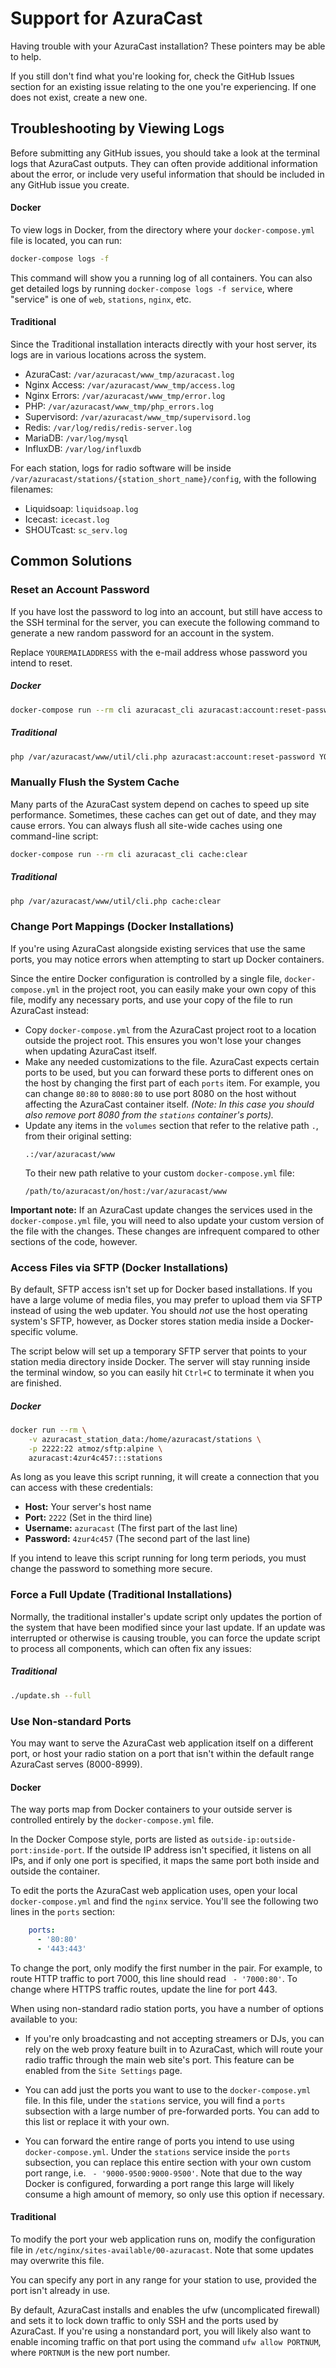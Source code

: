 # Support for AzuraCast

Having trouble with your AzuraCast installation? These pointers may be able to help.

If you still don't find what you're looking for, check the GitHub Issues section for an existing issue relating to the 
one you're experiencing. If one does not exist, create a new one.

## Troubleshooting by Viewing Logs

Before submitting any GitHub issues, you should take a look at the terminal logs that AzuraCast outputs. They can often provide additional information about the error, or include very useful information that should be included in any GitHub issue you create.

#### Docker

To view logs in Docker, from the directory where your `docker-compose.yml` file is located, you can run:

```bash
docker-compose logs -f
```

This command will show you a running log of all containers. You can also get detailed logs by running `docker-compose logs -f service`, where "service" is one of `web`, `stations`, `nginx`, etc.

#### Traditional

Since the Traditional installation interacts directly with your host server, its logs are in various locations across the system.

- AzuraCast: `/var/azuracast/www_tmp/azuracast.log`
- Nginx Access: `/var/azuracast/www_tmp/access.log`
- Nginx Errors: `/var/azuracast/www_tmp/error.log`
- PHP: `/var/azuracast/www_tmp/php_errors.log`
- Supervisord: `/var/azuracast/www_tmp/supervisord.log`
- Redis: `/var/log/redis/redis-server.log`
- MariaDB: `/var/log/mysql`
- InfluxDB: `/var/log/influxdb`

For each station, logs for radio software will be inside `/var/azuracast/stations/{station_short_name}/config`, with the following filenames:

- Liquidsoap: `liquidsoap.log`
- Icecast: `icecast.log`
- SHOUTcast: `sc_serv.log`

## Common Solutions

### Reset an Account Password

If you have lost the password to log into an account, but still have access to the SSH terminal for the server, you can
execute the following command to generate a new random password for an account in the system.

Replace `YOUREMAILADDRESS` with the e-mail address whose password you intend to reset.

##### Docker

```bash
docker-compose run --rm cli azuracast_cli azuracast:account:reset-password YOUREMAILADDRESS
``` 

##### Traditional

```bash
php /var/azuracast/www/util/cli.php azuracast:account:reset-password YOUREMAILADDRESS
```

### Manually Flush the System Cache

Many parts of the AzuraCast system depend on caches to speed up site performance. Sometimes, these caches can get out of
date, and they may cause errors. You can always flush all site-wide caches using one command-line script:

```bash
docker-compose run --rm cli azuracast_cli cache:clear
``` 

##### Traditional

```bash
php /var/azuracast/www/util/cli.php cache:clear
```

### Change Port Mappings (Docker Installations)

If you're using AzuraCast alongside existing services that use the same ports, you may notice errors when attempting to start up Docker containers.

Since the entire Docker configuration is controlled by a single file, `docker-compose.yml` in the project root, you can easily make your own copy of this file, modify any necessary ports, and use your copy of the file to run AzuraCast instead:

 - Copy `docker-compose.yml` from the AzuraCast project root to a location outside the project root. This ensures you won't lose your changes when updating AzuraCast itself.
 - Make any needed customizations to the file. AzuraCast expects certain ports to be used, but you can forward these ports to different ones on the host by changing the first part of each `ports` item. For example, you can change `80:80` to `8080:80` to use port 8080 on the host without affecting the AzuraCast container itself. _(Note: In this case you should also remove port 8080 from the `stations` container's ports)._
 - Update any items in the `volumes` section that refer to the relative path `.`, from their original setting:
   ```
   .:/var/azuracast/www
   ```
   To their new path relative to your custom `docker-compose.yml` file:
   ```
   /path/to/azuracast/on/host:/var/azuracast/www
   ```

**Important note:** If an AzuraCast update changes the services used in the `docker-compose.yml` file, you will need to also update your custom version of the file with the changes. These changes are infrequent compared to other sections of the code, however.

### Access Files via SFTP (Docker Installations)

By default, SFTP access isn't set up for Docker based installations. If you have a large volume of media files, you may 
prefer to upload them via SFTP instead of using the web updater. You should *not* use the host operating system's SFTP,
however, as Docker stores station media inside a Docker-specific volume.

The script below will set up a temporary SFTP server that points to your station media directory inside Docker. The server
will stay running inside the terminal window, so you can easily hit `Ctrl+C` to terminate it when you are finished.

##### Docker
```bash
docker run --rm \
    -v azuracast_station_data:/home/azuracast/stations \
    -p 2222:22 atmoz/sftp:alpine \
    azuracast:4zur4c457:::stations
```

As long as you leave this script running, it will create a connection that you can access with these credentials:

* **Host:** Your server's host name
* **Port:** `2222` (Set in the third line)
* **Username:** `azuracast` (The first part of the last line)
* **Password:** `4zur4c457` (The second part of the last line) 

If you intend to leave this script running for long term periods, you must change the password to something more secure.

### Force a Full Update (Traditional Installations)

Normally, the traditional installer's update script only updates the portion of the system that have been modified since
your last update. If an update was interrupted or otherwise is causing trouble, you can force the update script to process
all components, which can often fix any issues:

##### Traditional

```bash
./update.sh --full
```

### Use Non-standard Ports

You may want to serve the AzuraCast web application itself on a different port, or host your radio station on a port that 
isn't within the default range AzuraCast serves (8000-8999).

#### Docker

The way ports map from Docker containers to your outside server is controlled entirely by the `docker-compose.yml` file.

In the Docker Compose style, ports are listed as `outside-ip:outside-port:inside-port`. If the outside IP address isn't 
specified, it listens on all IPs, and if only one port is specified, it maps the same port both inside and outside the
container.

To edit the ports the AzuraCast web application uses, open your local `docker-compose.yml` and find the `nginx` service.
You'll see the following two lines in the `ports` section:

```yaml
    ports:
      - '80:80'
      - '443:443'
```

To change the port, only modify the first number in the pair. For example, to route HTTP traffic to port 7000, this line 
should read ` - '7000:80'`. To change where HTTPS traffic routes, update the line for port 443.

When using non-standard radio station ports, you have a number of options available to you:

- If you're only broadcasting and not accepting streamers or DJs, you can rely on the web proxy feature built in to
AzuraCast, which will route your radio traffic through the main web site's port. This feature can be enabled from the
`Site Settings` page.

- You can add just the ports you want to use to the `docker-compose.yml` file. In this file, under the `stations` service,
you will find a `ports` subsection with a large number of pre-forwarded ports. You can add to this list or replace it with
your own.

- You can forward the entire range of ports you intend to use using `docker-compose.yml`. Under the `stations` service 
inside the `ports` subsection, you can replace this entire section with your own custom port range, i.e. ` - '9000-9500:9000-9500'`.
Note that due to the way Docker is configured, forwarding a port range this large will likely consume a high amount of memory,
so only use this option if necessary.

#### Traditional

To modify the port your web application runs on, modify the configuration file in `/etc/nginx/sites-available/00-azuracast`.
Note that some updates may overwrite this file.

You can specify any port in any range for your station to use, provided the port isn't already in use.

By default, AzuraCast installs and enables the ufw (uncomplicated firewall) and sets it to lock down traffic to only SSH 
and the ports used by AzuraCast. If you're using a nonstandard port, you will likely also want to enable incoming traffic
on that port using the command `ufw allow PORTNUM`, where `PORTNUM` is the new port number.